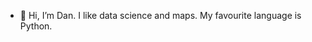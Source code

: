 - 👋 Hi, I’m Dan. I like data science and maps. My favourite language is Python.

<!---
onewhaleid/onewhaleid is a ✨ special ✨ repository because its `README.md` (this file) appears on your GitHub profile.
You can click the Preview link to take a look at your changes.
--->
